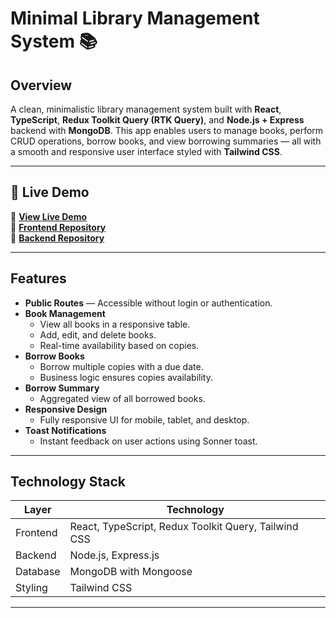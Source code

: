 # Minimal Library Management System 📚

## Overview

A clean, minimalistic library management system built with **React**, **TypeScript**, **Redux Toolkit Query (RTK Query)**, and **Node.js + Express** backend with **MongoDB**. This app enables users to manage books, perform CRUD operations, borrow books, and view borrowing summaries — all with a smooth and responsive user interface styled with **Tailwind CSS**.

---

## 🚀 Live Demo

🔗 **[View Live Demo](https://library-frontend-sandy-beta.vercel.app)**  
📂 **[Frontend Repository](https://github.com/Nissanbarua/L2A4-frontend)**  
📂 **[Backend Repository](https://github.com/Nissanbarua/L2A4-backend)**  

---

## Features

- **Public Routes** — Accessible without login or authentication.
- **Book Management**
  - View all books in a responsive table.
  - Add, edit, and delete books.
  - Real-time availability based on copies.
- **Borrow Books**
  - Borrow multiple copies with a due date.
  - Business logic ensures copies availability.
- **Borrow Summary**
  - Aggregated view of all borrowed books.
- **Responsive Design**
  - Fully responsive UI for mobile, tablet, and desktop.
- **Toast Notifications**
  - Instant feedback on user actions using Sonner toast.
  
---

## Technology Stack

| Layer       | Technology                  |
|-------------|-----------------------------|
| Frontend    | React, TypeScript, Redux Toolkit Query, Tailwind CSS |
| Backend     | Node.js, Express.js         |
| Database    | MongoDB with Mongoose       |
| Styling     | Tailwind CSS                |

---


